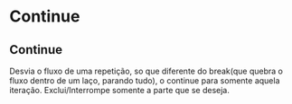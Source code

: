 # Continue

## Continue

Desvia o fluxo de uma repetição, so que diferente do break(que quebra o fluxo dentro de um laço, parando tudo),
o continue para somente aquela iteração. Exclui/Interrompe somente a parte que se deseja.
